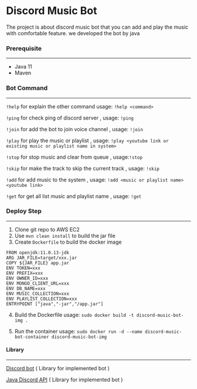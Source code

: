 # Discord Music Bot


The project is about discord music bot that you can add and play the music with comfortable feature. we developed the bot by java 

### Prerequisite

---

- Java 11
- Maven


### Bot Command

---
`!help` for explain the other command usage: `!help <command>`

`!ping` for check ping of discord server , usage: `!ping`

`!join` for add the bot to join voice channel , usage: `!join`

`!play` for play the music or playlist , usage: `!play <youtube link or existing music or playlist name in system>`

`!stop` for stop music and clear from queue , usage:`!stop`

`!skip` for make the track to skip the current track , usage: `!skip`

`!add` for add music to the system , usage: `!add <music or playlist name> <youtube link>`

`!get` for get all list music and playlist name , usage: `!get`


### Deploy Step

---

1. Clone git repo to AWS EC2
2. Use `mvn clean install` to build the jar file
3. Create `Dockerfile` to build the docker image 

```
FROM openjdk:11.0.13-jdk
ARG JAR_FILE=target/xxx.jar
COPY ${JAR_FILE} app.jar
ENV TOKEN=xxx
ENV PREFIX=xxx
ENV OWNER_ID=xxx
ENV MONGO_CLIENT_URL=xxx
ENV DB_NAME=xxx
ENV MUSIC_COLLECTION=xxx
ENV PLAYLIST_COLLECTION=xxx
ENTRYPOINT ["java","-jar","/app.jar"]
```

4. Build the Dockerfile usage: `sudo docker build -t discord-music-bot-img .`

5. Run the container usage: `sudo docker run -d --name discord-music-bot-container discord-music-bot-img` 


#### Library

---

[Discord bot](https://github.com/Discord4J/Discord4J) ( Library for implemented bot )

[Java Discord API](https://github.com/DV8FromTheWorld/JDA) ( Library for implemented bot )
